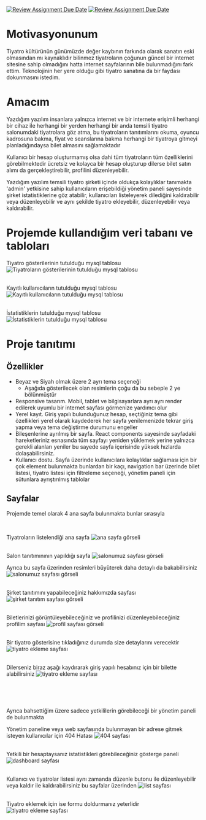 [![Review Assignment Due Date](https://classroom.github.com/assets/deadline-readme-button-24ddc0f5d75046c5622901739e7c5dd533143b0c8e959d652212380cedb1ea36.svg)](https://classroom.github.com/a/uelKf0-p)
[![Review Assignment Due Date](https://classroom.github.com/assets/deadline-readme-button-8d59dc4de5201274e310e4c54b9627a8934c3b88527886e3b421487c677d23eb.svg)](https://classroom.github.com/a/uelKf0-p)

# Motivasyonunum

Tiyatro kültürünün günümüzde değer kaybının farkında olarak sanatın eski olmasından mı kaynaklıdır bilinmez tiyatroların çoğunun güncel bir internet sitesine sahip olmadığını hatta internet sayfalarının bile bulunmadığını fark ettim. Teknolojinin her yere olduğu gibi tiyatro sanatına da bir faydası dokunmasını istedim.

# Amacım

Yazdığım yazılım insanlara yalnızca internet ve bir internete erişimli herhangi bir cihaz ile herhangi bir yerden herhangi bir anda temsili tiyatro salonumdaki tiyatrolara göz atma, bu tiyatroların tanıtımlarını okuma, oyuncu kadrosuna bakma, fiyat ve seanslarına bakma herhangi bir tiyatroya gitmeyi planladığındaysa bilet almasını sağlamaktadır

Kullanıcı bir hesap oluşturmamış olsa dahi tüm tiyatroların tüm özelliklerini görebilmektedir ücretsiz ve kolayca bir hesap oluşturup dilerse bilet satın alımı da gerçekleştirebilir, profilini düzenleyebilir.

Yazdığım yazılım temsili tiyatro şirketi içinde oldukça kolaylıklar tanımakta 'admin' yetkisine sahip kullanıcıların erişebildiği yönetim paneli sayesinde şirket istatistiklerine göz atabilir, kullanıcıları listeleyerek dilediğini kaldırabilir veya düzenleyebilir ve aynı şekilde tiyatro ekleyebilir, düzenleyebilir veya kaldırabilir.

# Projemde kullandığım veri tabanı ve tabloları

Tiyatro gösterilerinin tutulduğu mysql tablosu
![Tiyatroların gösterilerinin tutulduğu mysql tablosu](/readme-images/theatres-database-table.png)
<br/><br/>

Kayıtlı kullanıcıların tutulduğu mysql tablosu
![Kayıtlı kullanıcıların tutulduğu mysql tablosu](/readme-images/users-database-table.png)
<br/><br/>

İstatistiklerin tutulduğu mysql tablosu
![İstatistiklerin tutulduğu mysql tablosu](/readme-images/data-database-table.png)

# Proje tanıtımı

## Özellikler

- Beyaz ve Siyah olmak üzere 2 ayrı tema seçeneği
  - Aşağıda gösterilecek olan resimlerin çoğu da bu sebeple 2 ye bölünmüştür
- Responsive tasarım. Mobil, tablet ve bilgisayarlara ayrı ayrı render edilerek uyumlu bir internet sayfası görmenize yardımcı olur
- Yerel kayıt. Giriş yapılı bulunduğunuz hesap, seçtiğiniz tema gibi özellikleri yerel olarak kaydederek her sayfa yenilemenizde tekrar giriş yapma veya tema değiştirme durumunu engeller
- Bileşenlerine ayrılmış bir sayfa. React components sayesinde sayfadaki hareketleriniz esnasında tüm sayfayı yeniden yüklemek yerine yalnızca gerekli alanları yeniler bu sayede sayfa içerisinde yüksek hızlarda dolaşabilirsiniz.
- Kullanıcı dostu. Sayfa üzerinde kullanıcılara kolaylıklar sağlaması için bir çok element bulunmakta bunlardan bir kaçı, navigation bar üzerinde bilet listesi, tiyatro listesi için filtreleme seçeneği, yönetim paneli için sütunlara ayrıştırılmış tablolar

## Sayfalar

Projemde temel olarak 4 ana sayfa bulunmakta bunlar sırasıyla

<br/>

Tiyatroların listelendiği ana sayfa
![ana sayfa görseli](/readme-images/main-page.png)
<br/><br/>

Salon tanıtımınının yapıldığı sayfa
![salonumuz sayfası görseli](/readme-images/place-page.png)

Ayrıca bu sayfa üzerinden resimleri büyüterek daha detaylı da bakabilirsiniz
![salonumuz sayfası görseli](/readme-images/open-image.png)
<br/><br/>

Şirket tanıtımını yapabileceğiniz hakkımızda sayfası
![şirket tanıtım sayfası görseli](/readme-images/company-page.png)
<br/><br/>

Biletlerinizi görüntüleyebileceğiniz ve profilinizi düzenleyebileceğiniz profilim sayfası
![profil sayfası görseli](/readme-images/profile-light.png)
<br/><br/>

Bir tiyatro gösterisine tıkladığınız durumda size detaylarını verecektir
![tiyatro ekleme sayfası](/readme-images/theatre-detail.png)
<br/><br/>

Dilerseniz biraz aşağı kaydırarak giriş yapılı hesabınız için bir bilette alabilirsiniz
![tiyatro ekleme sayfası](/readme-images/theatre-seats.png)
<br/><br/>

<br/><br/>

Ayrıca bahsettiğim üzere sadece yetkililerin görebileceği bir yönetim paneli de bulunmakta

Yönetim paneline veya web sayfasında bulunmayan bir adrese gitmek isteyen kullanıcılar için 404 Hatası
![404 sayfası](/readme-images/error.png)
<br/><br/>

Yetkili bir hesaptaysanız istatistikleri görebileceğiniz gösterge paneli
![dashboard sayfası](/readme-images/dashboard.png)
<br/><br/>

Kullanıcı ve tiyatrolar listesi aynı zamanda düzenle butonu ile düzenleyebilir veya kaldır ile kaldırabilirsiniz bu sayfalar üzerinden
![list sayfası](/readme-images/list.png)
<br/><br/>

Tiyatro eklemek için ise formu doldurmanız yeterlidir
![tiyatro ekleme sayfası](/readme-images/tiyatro-ekle.png)
<br/><br/>
